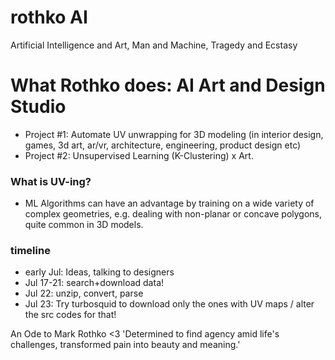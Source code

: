 # rothko AI
Artificial Intelligence and Art, Man and Machine, Tragedy and Ecstasy

# What Rothko does: AI Art and Design Studio
- Project #1:  Automate UV unwrapping for 3D modeling (in interior design, games, 3d art, ar/vr, architecture, engineering, product design etc)
- Project #2: Unsupervised Learning (K-Clustering) x Art. 

### What is UV-ing?
- ML Algorithms can have an advantage by training on a wide variety of complex geometries, e.g. dealing with non-planar or concave polygons, quite common in 3D models. 

### timeline
- early Jul: Ideas, talking to designers 
- Jul 17-21: search+download data!
- Jul 22: unzip, convert, parse
- Jul 23: Try turbosquid to download only the ones with UV maps / alter the src codes for that!

An Ode to Mark Rothko <3
'Determined to find agency amid life's challenges, transformed pain into beauty and meaning.'

